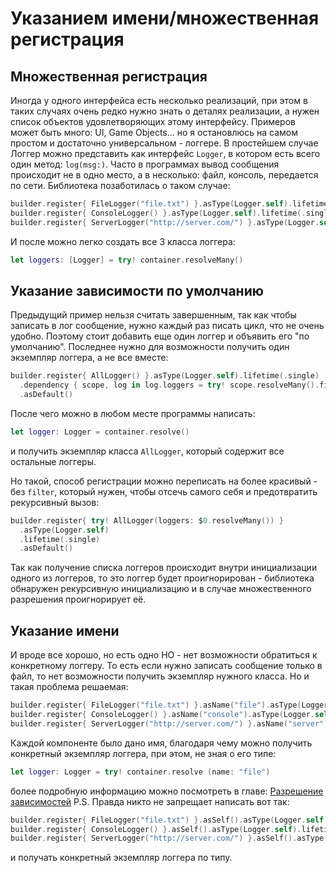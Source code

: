 # Указанием имени/множественная регистрация

## Множественная регистрация

Иногда у одного интерфейса есть несколько реализаций, при этом в таких случаях очень редко нужно знать о деталях реализации, а нужен список объектов удовлетворяющих этому интерфейсу.
Примеров может быть много: UI, Game Objects... но я остановлюсь на самом простом и достаточно универсальном - логгере.
В простейшем случае Логгер можно представить как интерфейс `Logger`, в котором есть всего один метод: `log(msg:)`. Часто в программах вывод сообщения происходит не в одно место, а в несколько: файл, консоль, передается по сети. Библиотека позаботилась о таком случае:
```Swift
builder.register{ FileLogger("file.txt") }.asType(Logger.self).lifetime(.single) 
builder.register{ ConsoleLogger() }.asType(Logger.self).lifetime(.single) 
builder.register{ ServerLogger("http://server.com/") }.asType(Logger.self).lifetime(.single) 
```
И после можно легко создать все 3 класса логгера:
```Swift
let loggers: [Logger] = try! container.resolveMany()
```

## Указание зависимости по умолчанию

Предыдущий пример нельзя считать завершенным, так как чтобы записать в лог сообщение, нужно каждый раз писать цикл, что не очень удобно. Поэтому стоит добавить еще один логгер и объявить его "по умолчанию". Последнее нужно для возможности получить один экземпляр логгера, а не все вместе:
```Swift
builder.register{ AllLogger() }.asType(Logger.self).lifetime(.single)
  .dependency { sсope, log in log.loggers = try! sсope.resolveMany().filter{ $0 !=== log } }
  .asDefault()
```
После чего можно в любом месте программы написать:
```Swift
let logger: Logger = container.resolve()
```
и получить экземпляр класса `AllLogger`, который содержит все остальные логгеры.

Но такой, способ регистрации можно переписать на более красивый - без `filter`, который нужен, чтобы отсечь самого себя и предотвратить рекурсивный вызов:
```Swift
builder.register{ try! AllLogger(loggers: $0.resolveMany()) }
  .asType(Logger.self)
  .lifetime(.single)
  .asDefault()
```
Так как получение списка логгеров происходит внутри инициализации одного из логгеров, то это логгер будет проигнорирован - библиотека обнаружен рекурсивную инициализацию и в случае множественного разрешения проигнорирует её.

## Указание имени

И вроде все хорошо, но есть одно НО - нет возможности обратиться к конкретному логгеру. То есть если нужно записать сообщение только в файл, то нет возможности получить экземпляр нужного класса. Но и такая проблема решаемая:
```Swift
builder.register{ FileLogger("file.txt") }.asName("file").asType(Logger.self).lifetime(.single) 
builder.register{ ConsoleLogger() }.asName("console").asType(Logger.self).lifetime(.single) 
builder.register{ ServerLogger("http://server.com/") }.asName("server").asType(Logger.self).lifetime(.single) 
```
Каждой компоненте было дано имя, благодаря чему можно получить конкретный экземпляр логгера, при этом, не зная о его типе:
```Swift
let logger: Logger = try! container.resolve (name: "file")
```
более подробную информацию можно посмотреть в главе:  [Разрешение зависимостей](resolve.md)
P.S. Правда никто не запрещает написать вот так:
```Swift
builder.register{ FileLogger("file.txt") }.asSelf().asType(Logger.self).lifetime(.single) 
builder.register{ ConsoleLogger() }.asSelf().asType(Logger.self).lifetime(.single) 
builder.register{ ServerLogger("http://server.com/") }.asSelf().asType(Logger.self).lifetime(.single) 
```
и получать конкретный экземпляр логгера по типу.